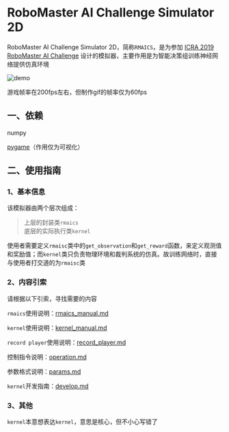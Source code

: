 # RoboMaster AI Challenge Simulator 2D

RoboMaster AI Challenge Simulator 2D，简称`RMAICS`，是为参加 [ICRA 2019 RoboMaster AI Challenge](https://www.robomaster.com/zh-CN/resource/pages/980?type=announcementSub) 设计的模拟器，主要作用是为智能决策组训练神经网络提供仿真环境

![demo](./demo.gif)

游戏帧率在200fps左右，但制作gif的帧率仅为60fps

## 一、依赖

numpy

[pygame](https://www.pygame.org/)（作用仅为可视化）

## 二、使用指南

### 1、基本信息

该模拟器由两个层次组成：

>上层的封装类`rmaics`  
>底层的实际执行类`kernel`

使用者需要定义`rmaisc`类中的`get_observation`和`get_reward`函数，来定义观测值和奖励值；而`kernel`类只负责物理环境和裁判系统的仿真。故训练网络时，直接与使用者打交道的为`rmaisc`类

### 2、内容引索

请根据以下引索，寻找需要的内容

`rmaics`使用说明：[rmaics_manual.md](./docs/rmaics_manual.md)

`kernel`使用说明：[kernel_manual.md](./docs/kernel_manual.md)

`record player`使用说明：[record_player.md](./docs/record_player.md)

控制指令说明：[operation.md](./docs/operation.md)

参数格式说明：[params.md](./docs/params.md)

`kernel`开发指南：[develop.md](./docs/develop.md)

### 3、其他

`kernel`本意想表达`kernel`，意思是核心，但不小心写错了


